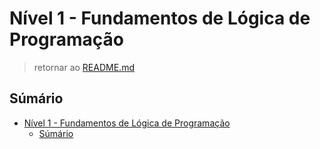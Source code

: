 # Nível 1 - Fundamentos de Lógica de Programação

> retornar ao [README.md](../../../README.md)

## Súmário

- [Nível 1 - Fundamentos de Lógica de Programação](#nível-1---fundamentos-de-lógica-de-programação)
  - [Súmário](#súmário)

